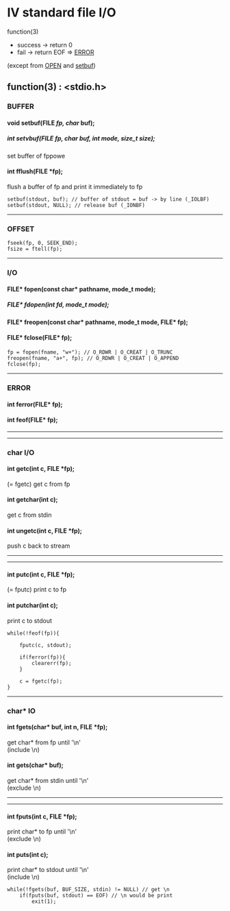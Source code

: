 # Ⅳ standard file I/O

function(3)

* success -> return 0
* fail -> return EOF => [ERROR](#ERROR)

(except from [OPEN](#OPEN) and [setbuf](#BUFFER))

## function(3) : <stdio.h>

### BUFFER

#### void setbuf(FILE *fp, char* buf); 

##### int setvbuf(FILE *fp, char* buf, int mode, size_t size); 

set buffer of fppowe

#### int fflush(FILE *fp); 

flush a buffer of fp and print it immediately to fp

``` 
setbuf(stdout, buf); // buffer of stdout = buf -> by line (_IOLBF)
setbuf(stdout, NULL); // release buf (_IONBF)
```

<hr/>

### OFFSET

``` 
fseek(fp, 0, SEEK_END);
fsize = ftell(fp);
```

<hr/>

### I/O

#### FILE* fopen(const char* pathname, mode_t mode); 

##### FILE* fdopen(int fd, mode_t mode); 

#### FILE* freopen(const char* pathname, mode_t mode, FILE* fp); 

#### FILE* fclose(FILE* fp); 

``` 
fp = fopen(fname, "w+"); // O_RDWR | O_CREAT | O_TRUNC
freopen(fname, "a+", fp); // O_RDWR | O_CREAT | O_APPEND
fclose(fp);
```

<hr/>

### ERROR

#### int ferror(FILE* fp); 

#### int feof(FILE* fp); 

<hr/><hr/>

### char I/O 

#### int getc(int c, FILE *fp); 

(= fgetc) get c from fp

#### int getchar(int c); 

get c from stdin

#### int ungetc(int c, FILE *fp); 

push c back to stream

<hr/><hr/>

#### int putc(int c, FILE *fp); 

(= fputc) print c to fp

#### int putchar(int c); 

print c to stdout

``` 
while(!feof(fp)){

    fputc(c, stdout);

    if(ferror(fp)){
        clearerr(fp);
    }

    c = fgetc(fp);
}
```

<hr/>

### char* IO 

#### int fgets(char* buf, int n, FILE *fp); 

get char* from fp until '\n'<br/>
(include \n)

#### int gets(char* buf); 

get char* from stdin until '\n'<br/>
(exclude \n)

<hr/><hr/>

#### int fputs(int c, FILE *fp); 

print char* to fp until '\n'<br/>
(exclude \n)

#### int puts(int c); 

print char* to stdout until '\n'<br/>
(include \n)

``` 
while(!fgets(buf, BUF_SIZE, stdin) != NULL) // get \n
    if(fputs(buf, stdout) == EOF) // \n would be print 
        exit(1);
```
